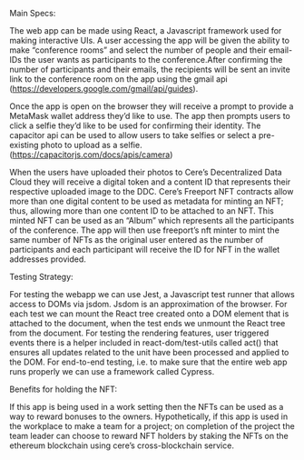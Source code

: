 Main Specs:

The web app can be made using React, a Javascript framework used for making interactive UIs. A user accessing the app will be given the ability to make “conference rooms” and select the number of people and their email-IDs the user wants as participants to the conference.After confirming the number of participants and their emails, the recipients will be sent an invite link to the conference room on the app using the gmail api (https://developers.google.com/gmail/api/guides).

Once the app is open on the browser they will receive a prompt to provide a MetaMask wallet address they’d like to use. The app then prompts users to click a selfie they’d like to be used for confirming their identity. The capacitor api can be used to allow users to take selfies or select a pre-existing photo to upload as a selfie.
(https://capacitorjs.com/docs/apis/camera)

 When the users have uploaded their photos to Cere’s Decentralized Data Cloud they will receive a digital token and a content ID that represents their respective uploaded image to the DDC. Cere’s Freeport NFT contracts allow more than one digital content to be used as metadata for minting an NFT; thus, allowing more than one content ID to be attached to an NFT. This minted NFT can be used as an “Album” which represents all the participants of the conference. The app will then use freeport’s nft minter to mint the same number of NFTs as the original user entered as the number of participants and each participant will receive the ID for NFT in the wallet addresses provided. 


Testing Strategy:

For testing the webapp we can use Jest, a Javascript test runner that allows access to DOMs via jsdom. Jsdom is an approximation of the browser. For each test we can mount the React tree created onto a DOM element that is attached to the document, when the test ends we unmount the React tree from the document. For testing the rendering features, user triggered events there is a helper included in react-dom/test-utils called act() that ensures all updates related to the unit have been processed and applied to the DOM. For end-to-end testing, i.e. to make sure that the entire web app runs properly we can use a framework called Cypress.

Benefits for holding the NFT: 

If this app is being used in a work setting then the NFTs can be used as a way to reward bonuses to the owners. Hypothetically, if this app is used in the workplace to make a team for a project; on completion of the project the team leader can choose to reward NFT holders by staking the NFTs on the ethereum blockchain using cere’s cross-blockchain service. 
